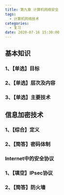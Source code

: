 ```yaml
---
title: 第九章 计算机网络安全
tags:
  - 计算机网络技术
categories:
  - 复习
date: 2020-07-16 15:30:00
---
```

## 基本知识
### 1、【单选】目标
### 2、【单选】层次及内容
### 3、【单选】主要技术
## 信息加密技术
### 1、【综合】定义
### 2、【简答】密码体制
### Internet中的安全协议
### 1、【填空】IPsec协议
### 2、【简答】防火墙